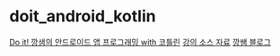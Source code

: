 # doit_android_kotlin

[Do it! 깡샘의 안드로이드 앱 프로그래밍 with 코틀린](https://drive.google.com/drive/u/0/folders/1VWh7YasVjUImPTO4anvYCbjEq3NL9X4q)
[강의 소스 자료](https://drive.google.com/drive/folders/1hyFHyIzCG-9VOh25EULC3KBfh6cXVMIj)
[깡쌤 블로그](https://kkangsnote.tistory.com/)
